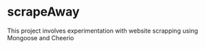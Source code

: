 # scrapeAway
This project involves experimentation with website scrapping using Mongoose and Cheerio
